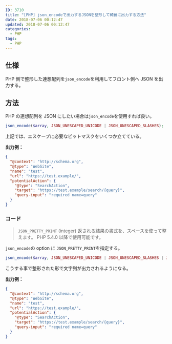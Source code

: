 ```yaml
---
ID: 3710
title: "[PHP] json_encodeで出力するJSONを整形して綺麗に出力する方法"
date: 2018-07-06 00:12:47
updated: 2018-07-06 00:12:47
categories:
  - PHP
tags: 
  - PHP
---
```


## 仕様

PHP 側で整形した連想配列を`json_encode`を利用してフロント側へ JSON を出力する。

## 方法

PHP の連想配列を JSON にしたい場合は`json_encode`を使用すれば良い。

```php
json_encode($array, JSON_UNESCAPED_UNICODE | JSON_UNESCAPED_SLASHES);
```

上記では、エスケープに必要なビットマスクをいくつか立てている。

**出力例：**

```json
{
  "@context": "http://schema.org",
  "@type": "WebSite",
  "name": "test",
  "url": "https://test.example/",
  "potentialAction": {
    "@type": "SearchAction",
    "target": "https://test.example/search/{query}",
    "query-input": "required name=query"
  }
}
```

### コード

> `JSON_PRETTY_PRINT` (integer)
> 返される結果の書式を、スペースを使って整えます。 PHP 5.4.0 以降で使用可能です。

`json_encode`の option に `JSON_PRETTY_PRINT`を指定する。

```php
json_encode($array, JSON_UNESCAPED_UNICODE | JSON_UNESCAPED_SLASHES | JSON_PRETTY_PRINT )
```

こうする事で整形された形で文字列が出力されるようになる。

**出力例：**

```json
{
  "@context": "http://schema.org",
  "@type": "WebSite",
  "name": "test",
  "url": "https://test.example/",
  "potentialAction": {
    "@type": "SearchAction",
    "target": "https://test.example/search/{query}",
    "query-input": "required name=query"
  }
}
```
